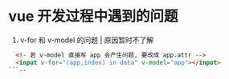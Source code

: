 # vue 开发过程中遇到的问题

1. v-for 和 v-model 的问题 | 原因暂时不了解

```html
  <!- 若 v-model 直接写 app 会产生问题, 要改成 app.attr -->
  <input v-for="(app,index) in data" v-model="app"></input>
```--